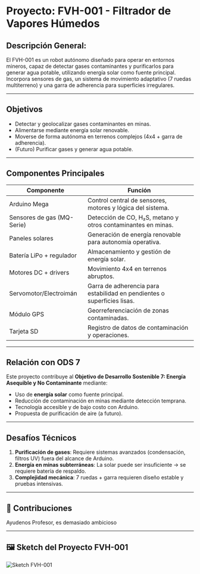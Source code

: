 # Proyecto: FVH-001 - Filtrador de Vapores Húmedos
## Descripción General:
El FVH-001 es un robot autónomo diseñado para operar en entornos mineros, capaz de detectar gases contaminantes y purificarlos para generar agua potable, utilizando energía solar como fuente principal.
Incorpora sensores de gas, un sistema de movimiento adaptativo (7 ruedas multiterreno) y una garra de adherencia para superficies irregulares.

---
##  Objetivos
-  Detectar y geolocalizar gases contaminantes en minas.
-  Alimentarse mediante energía solar renovable.
-  Moverse de forma autónoma en terrenos complejos (4x4 + garra de adherencia).
- (Futuro) Purificar gases y generar agua potable.

---
## Componentes Principales

| Componente                  | Función                                                                 |
|-----------------------------|-------------------------------------------------------------------------|
| Arduino Mega                | Control central de sensores, motores y lógica del sistema.             |
| Sensores de gas (MQ-Serie)  | Detección de CO, H₂S, metano y otros contaminantes en minas.           |
| Paneles solares             | Generación de energía renovable para autonomía operativa.              |
| Batería LiPo + regulador    | Almacenamiento y gestión de energía solar.                             |
| Motores DC + drivers        | Movimiento 4x4 en terrenos abruptos.                                   |
| Servomotor/Electroimán      | Garra de adherencia para estabilidad en pendientes o superficies lisas. |
| Módulo GPS                  | Georreferenciación de zonas contaminadas.                              |
| Tarjeta SD                  | Registro de datos de contaminación y operaciones.                      |

---

## Relación con ODS 7
Este proyecto contribuye al **Objetivo de Desarrollo Sostenible 7: Energía Asequible y No Contaminante** mediante:
- Uso de **energía solar** como fuente principal.
- Reducción de contaminación en minas mediante detección temprana.
- Tecnología accesible y de bajo costo con Arduino.
- Propuesta de purificación de aire (a futuro).

---

## Desafíos Técnicos
1. **Purificación de gases**: Requiere sistemas avanzados (condensación, filtros UV) fuera del alcance de Arduino.
2. **Energía en minas subterráneas**: La solar puede ser insuficiente → se requiere batería de respaldo.
3. **Complejidad mecánica**: 7 ruedas + garra requieren diseño estable y pruebas intensivas.

---

## 👥 Contribuciones
Ayudenos Profesor, es demasiado ambicioso


---
## 🖼️ Sketch del Proyecto FVH-001

![Sketch FVH-001](https://github.com/tu-usuario/tu-repositorio/blob/main/assets/sketch-fvh001.jpg?raw=true)
